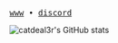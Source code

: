 <samp>
<a href="https://catdeal3r.port0.org">www</a> • <a href="https://discord.com/users/1308276713410658385">discord</a>
</samp>

![catdeal3r's GitHub stats](https://github-readme-stats.vercel.app/api?username=catdeal3r&show_icons=false&theme=dark&hide_border=true&bg_color=000000)
